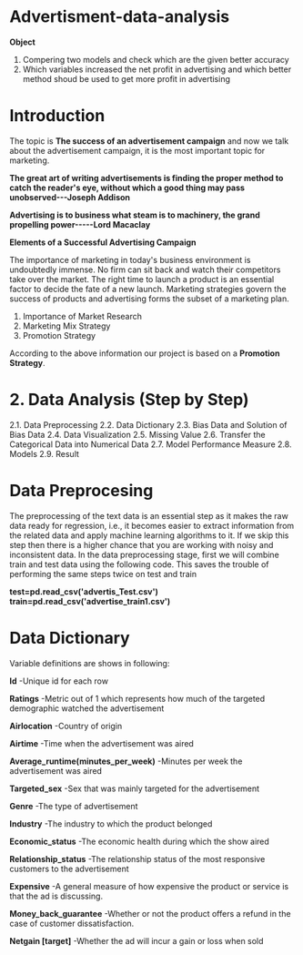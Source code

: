 # Advertisment-data-analysis

**Object**
1. Compering two models and check which are the given better accuracy
2. Which variables increased the net profit in advertising and which better method shoud be used to get more profit in advertising

# Introduction

The topic is **The success of an advertisement campaign** and now we talk about the advertisement campaign, it is the most important topic for marketing.

**The great art of writing advertisements is finding the proper method to catch the reader's eye, without which a good thing may pass unobserved---Joseph Addison**

**Advertising is to business what steam is to machinery, the grand propelling power-----Lord Macaclay**

**Elements of a Successful Advertising Campaign**

The importance of marketing in today's business environment is undoubtedly immense. No firm can sit back and watch their competitors take over the market. The right time to launch a product is an essential factor to decide the fate of a new launch. Marketing strategies govern the success of products and advertising forms the subset of a marketing plan.
1. Importance of Market Research
2. Marketing Mix Strategy
3. Promotion Strategy

According to the above information our project is based on a **Promotion Strategy**.

# 2. Data Analysis (Step by Step)

  2.1. Data Preprocessing
	2.2. Data Dictionary
	2.3. Bias Data and Solution of Bias Data
	2.4. Data Visualization 
	2.5. Missing Value
	2.6. Transfer the Categorical Data into Numerical Data 
	2.7. Model Performance Measure 
	2.8. Models
	2.9. Result
  
 # Data Preprocesing
 
The preprocessing of the text data is an essential step as it makes the raw data ready for regression, i.e., it becomes easier to extract information from the related data and 
apply machine learning algorithms to it. If we skip this step then there is a higher chance that you are working with noisy and inconsistent data.
In the data preprocessing stage, first we will combine train and test data using the following code. This saves the trouble of performing the same steps twice on test and train

**test=pd.read_csv('advertis_Test.csv')**
**train=pd.read_csv('advertise_train1.csv')**

# Data Dictionary

Variable definitions are shows in following:

**Id** -Unique id for each row

**Ratings** -Metric out of 1 which represents how much of the targeted demographic watched the advertisement

**Airlocation** -Country of origin

**Airtime** -Time when the advertisement was aired

**Average_runtime(minutes_per_week)** -Minutes per week the advertisement was aired

**Targeted_sex** -Sex that was mainly targeted for the advertisement

**Genre** -The type of advertisement

**Industry** -The industry to which the product belonged

**Economic_status** -The economic health during which the show aired

**Relationship_status** -The relationship status of the most responsive customers to the advertisement

**Expensive** -A general measure of how expensive the product or service is that the ad is discussing.

**Money_back_guarantee** -Whether or not the product offers a refund in the case of customer dissatisfaction.

**Netgain [target]** -Whether the ad will incur a gain or loss when sold


